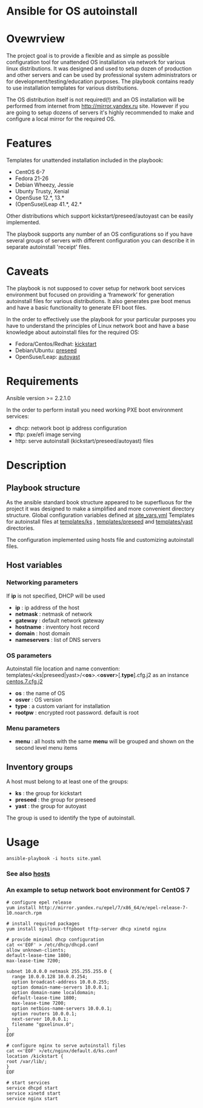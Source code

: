 # Ansible for OS autoinstall

# Ovewrview

The project goal is to provide a flexible and as simple as possible configuration tool for unattended OS installation via network for various linux distributions. 
It was designed and used to setup dozen of production and other servers and can be used by professional system administrators or for development/testing/education purposes.
The playbook contains ready to use installation templates for various distributions. 

The OS distribution itself is not required(!) and an OS installation will be performed from internet from http://mirror.yandex.ru site.
However if you are going to setup dozens of servers it's highly recommended to make and configure a local mirror for the required OS.

# Features

Templates for unattended installation included in the playbook:
* CentOS 6-7
* Fedora 21-26
* Debian Wheezy, Jessie
* Ubunty Trusty, Xenial
* OpenSuse 12.\*, 13.\*
* (OpenSuse)Leap 41.\*, 42.\*

Other distributions which support kickstart/preseed/autoyast can be easily implemented.

The playbook supports any number of an OS configurations so if you have several groups of servers with different configuration you can describe it
in separate autoinstall 'receipt' files.

# Caveats

The playbook is not supposed to cover setup for network boot services environment but focused on providing a ‘framework’ for generation autoinstall files for
various distributions. It also generates pxe boot menus and have a basic functionality to generate EFI boot files.

In the order to effectively use the playbook for your particular purposes you have to understand the principles of Linux network boot and 
have a base knowledge about autoinstall files for the required OS: 
* Fedora/Centos/Redhat: [kickstart]( http://pykickstart.readthedocs.io/en/latest/ )
* Debian/Ubuntu:        [preseed]( https://wiki.debian.org/DebianInstaller/Preseed )
* OpenSuse/Leap:        [autoyast]( https://www.suse.com/documentation/sles-12/book_autoyast/data/book_autoyast.html )

# Requirements

Ansible version >= 2.2.1.0

In the order to perform install you need working PXE boot environment services:
* dhcp: network boot ip address configuration
* tftp: pxe/efi image serving
* http: serve autoinstall (kickstart/preseed/autoyast) files

# Description

## Playbook structure
As the ansible standard book structure appeared to be superfluous for the project it was designed to make a simplified and more convenient directory structure.
Global configuration variables defined at [site_vars.yml](site_vars.yml)
Templates for autoinstall files at [templates/ks](templates/ks) , [templates/preseed](templates/preseed) and [templates/yast](templates/yast) directories.

The configuration implemented using hosts file and customizing autoinstall files.

## Host variables
### Networking parameters
If **ip** is not specified, DHCP will be used
* **ip**      : ip address of the host
* **netmask** : netmask of network
* **gateway** : default network gateway
* **hostname** : inventory host record
* **domain** : host domain
* **nameservers** : list of DNS servers

### OS parameters
Autoinstall file location and name convention:
templates/<ks|preseed|yast>/<**os**>.<**osver**>[.**type**].cfg.j2
as an instance [centos.7.cfg.j2](templates/ks/centos.7.cfg.j2)

* **os**      : the name of OS
* **osver**   : OS version
* **type**    : a custom variant for installation
* **rootpw**  : encrypted root password. default is root

### Menu parameters
* **menu**    : all hosts with the same **menu** will be grouped and shown on the second level menu items

## Inventory groups
A host must belong to at least one of the groups:
* **ks**      : the group for kickstart
* **preseed** : the group for preseed
* **yast**    : the group for autoyast

The group is used to identify the type of autoinstall.

# Usage

    ansible-playbook -i hosts site.yaml

### See also [hosts](hosts)

### An example to setup network boot environment for CentOS 7

    # configure epel release
    yum install http://mirror.yandex.ru/epel/7/x86_64/e/epel-release-7-10.noarch.rpm

    # install required packages
    yum install syslinux-tftpboot tftp-server dhcp xinetd nginx 

    # provide minimal dhcp configuration
    cat <<'EOF' > /etc/dhcp/dhcpd.conf
    allow unknown-clients;
    default-lease-time 1800;
    max-lease-time 7200;

    subnet 10.0.0.0 netmask 255.255.255.0 {
      range 10.0.0.128 10.0.0.254;
      option broadcast-address 10.0.0.255;
      option domain-name-servers 10.0.0.1;
      option domain-name localdomain;
      default-lease-time 1800;
      max-lease-time 7200;
      option netbios-name-servers 10.0.0.1;
      option routers 10.0.0.1;
      next-server 10.0.0.1;
      filename "gpxelinux.0";
    }
    EOF

    # configure nginx to serve autoinstall files
    cat <<'EOF' >/etc/nginx/default.d/ks.conf                                             
    location /kickstart {
    root /var/lib/;
    }
    EOF
  
    # start services
    service dhcpd start
    service xinetd start
    service nginx start
    

